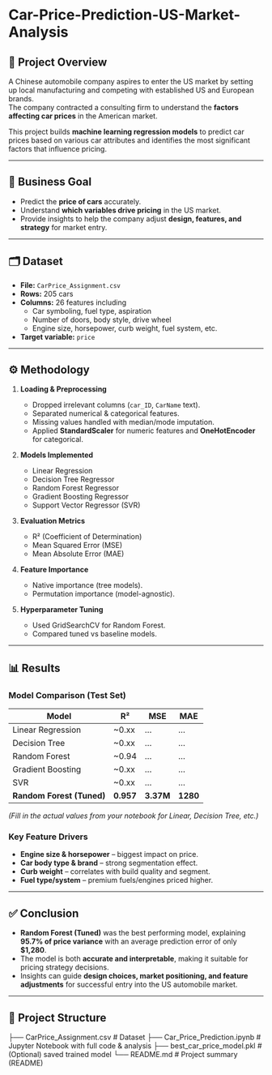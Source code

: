 # Car-Price-Prediction-US-Market-Analysis

## 📌 Project Overview
A Chinese automobile company aspires to enter the US market by setting up local manufacturing and competing with established US and European brands.  
The company contracted a consulting firm to understand the **factors affecting car prices** in the American market.  

This project builds **machine learning regression models** to predict car prices based on various car attributes and identifies the most significant factors that influence pricing.

---

## 🎯 Business Goal
- Predict the **price of cars** accurately.  
- Understand **which variables drive pricing** in the US market.  
- Provide insights to help the company adjust **design, features, and strategy** for market entry.  

---

## 🗂 Dataset
- **File:** `CarPrice_Assignment.csv`  
- **Rows:** 205 cars  
- **Columns:** 26 features including  
  - Car symboling, fuel type, aspiration  
  - Number of doors, body style, drive wheel  
  - Engine size, horsepower, curb weight, fuel system, etc.  
- **Target variable:** `price`

---

## ⚙️ Methodology
1. **Loading & Preprocessing**
   - Dropped irrelevant columns (`car_ID`, `CarName` text).
   - Separated numerical & categorical features.
   - Missing values handled with median/mode imputation.
   - Applied **StandardScaler** for numeric features and **OneHotEncoder** for categorical.

2. **Models Implemented**
   - Linear Regression  
   - Decision Tree Regressor  
   - Random Forest Regressor  
   - Gradient Boosting Regressor  
   - Support Vector Regressor (SVR)  

3. **Evaluation Metrics**
   - R² (Coefficient of Determination)  
   - Mean Squared Error (MSE)  
   - Mean Absolute Error (MAE)  

4. **Feature Importance**
   - Native importance (tree models).  
   - Permutation importance (model-agnostic).  

5. **Hyperparameter Tuning**
   - Used GridSearchCV for Random Forest.  
   - Compared tuned vs baseline models.  

---

## 📊 Results

### Model Comparison (Test Set)
| Model              | R²    | MSE       | MAE   |
|--------------------|-------|-----------|-------|
| Linear Regression  | ~0.xx | …         | …     |
| Decision Tree      | ~0.xx | …         | …     |
| Random Forest      | ~0.94 | …         | …     |
| Gradient Boosting  | ~0.xx | …         | …     |
| SVR                | ~0.xx | …         | …     |
| **Random Forest (Tuned)** | **0.957** | **3.37M** | **1280** |

*(Fill in the actual values from your notebook for Linear, Decision Tree, etc.)*

### Key Feature Drivers
- **Engine size & horsepower** – biggest impact on price.  
- **Car body type & brand** – strong segmentation effect.  
- **Curb weight** – correlates with build quality and segment.  
- **Fuel type/system** – premium fuels/engines priced higher.  

---

## ✅ Conclusion
- **Random Forest (Tuned)** was the best performing model, explaining **95.7% of price variance** with an average prediction error of only **$1,280**.  
- The model is both **accurate and interpretable**, making it suitable for pricing strategy decisions.  
- Insights can guide **design choices, market positioning, and feature adjustments** for successful entry into the US automobile market.

---

## 📂 Project Structure

├── CarPrice_Assignment.csv # Dataset
├── Car_Price_Prediction.ipynb # Jupyter Notebook with full code & analysis
├── best_car_price_model.pkl # (Optional) saved trained model
└── README.md # Project summary (README)
